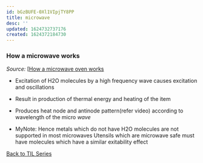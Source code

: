 ```yaml
---
id: bGzBUFE-0Xl1VIpjTY8PP
title: microwave
desc: ''
updated: 1624732737176
created: 1624372184730
---
```

### How a microwave works
_Source:_ [[How a microwave oven works](https://www.youtube.com/watch?v=kp33ZprO0Ck)
- Excitation of H2O molecules by a high frequency wave causes excitation and oscillations
- Result in production of thermal energy and heating of the item
- Produces heat node and antinode pattern(refer video) according to wavelength of the micro _wave_

- MyNote: Hence metals which do not have H2O molecules are not supported in most microwaves
Utensils which are microwave safe must have molecules which have a similar exitability effect

[Back to TIL Series](./TIL.md)
